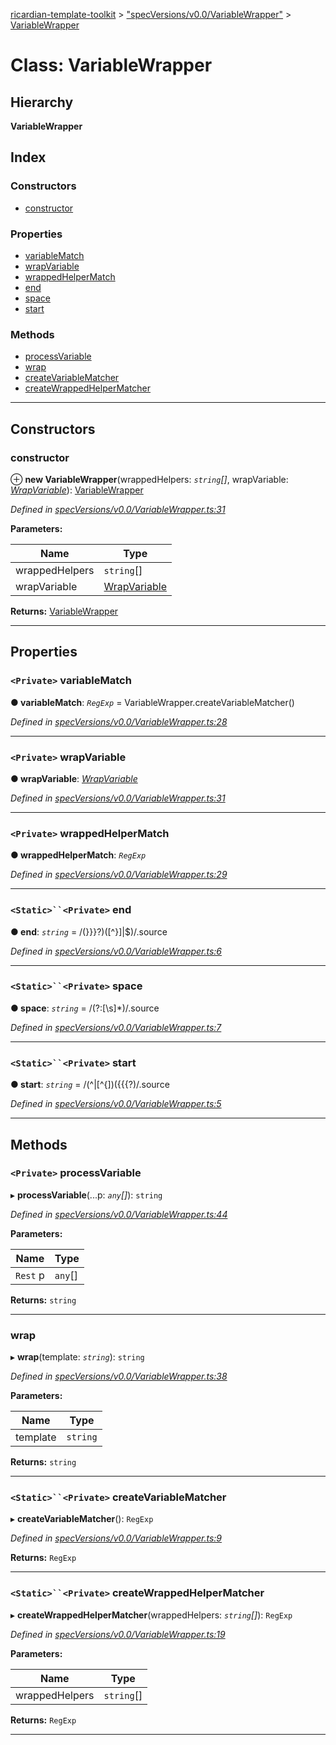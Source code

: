 [ricardian-template-toolkit](../README.md) > ["specVersions/v0.0/VariableWrapper"](../modules/_specversions_v0_0_variablewrapper_.md) > [VariableWrapper](../classes/_specversions_v0_0_variablewrapper_.variablewrapper.md)

# Class: VariableWrapper

## Hierarchy

**VariableWrapper**

## Index

### Constructors

* [constructor](_specversions_v0_0_variablewrapper_.variablewrapper.md#constructor)

### Properties

* [variableMatch](_specversions_v0_0_variablewrapper_.variablewrapper.md#variablematch)
* [wrapVariable](_specversions_v0_0_variablewrapper_.variablewrapper.md#wrapvariable)
* [wrappedHelperMatch](_specversions_v0_0_variablewrapper_.variablewrapper.md#wrappedhelpermatch)
* [end](_specversions_v0_0_variablewrapper_.variablewrapper.md#end)
* [space](_specversions_v0_0_variablewrapper_.variablewrapper.md#space)
* [start](_specversions_v0_0_variablewrapper_.variablewrapper.md#start)

### Methods

* [processVariable](_specversions_v0_0_variablewrapper_.variablewrapper.md#processvariable)
* [wrap](_specversions_v0_0_variablewrapper_.variablewrapper.md#wrap)
* [createVariableMatcher](_specversions_v0_0_variablewrapper_.variablewrapper.md#createvariablematcher)
* [createWrappedHelperMatcher](_specversions_v0_0_variablewrapper_.variablewrapper.md#createwrappedhelpermatcher)

---

## Constructors

<a id="constructor"></a>

###  constructor

⊕ **new VariableWrapper**(wrappedHelpers: *`string`[]*, wrapVariable: *[WrapVariable](../modules/_specversions_v0_0_wrapvariable_.md#wrapvariable)*): [VariableWrapper](_specversions_v0_0_variablewrapper_.variablewrapper.md)

*Defined in [specVersions/v0.0/VariableWrapper.ts:31](https://github.com/ARISEN/ricardian-template-toolkit/blob/ae088d5/src/specVersions/v0.0/VariableWrapper.ts#L31)*

**Parameters:**

| Name | Type |
| ------ | ------ |
| wrappedHelpers | `string`[] |
| wrapVariable | [WrapVariable](../modules/_specversions_v0_0_wrapvariable_.md#wrapvariable) |

**Returns:** [VariableWrapper](_specversions_v0_0_variablewrapper_.variablewrapper.md)

___

## Properties

<a id="variablematch"></a>

### `<Private>` variableMatch

**● variableMatch**: *`RegExp`* =  VariableWrapper.createVariableMatcher()

*Defined in [specVersions/v0.0/VariableWrapper.ts:28](https://github.com/ARISEN/ricardian-template-toolkit/blob/ae088d5/src/specVersions/v0.0/VariableWrapper.ts#L28)*

___
<a id="wrapvariable"></a>

### `<Private>` wrapVariable

**● wrapVariable**: *[WrapVariable](../modules/_specversions_v0_0_wrapvariable_.md#wrapvariable)*

*Defined in [specVersions/v0.0/VariableWrapper.ts:31](https://github.com/ARISEN/ricardian-template-toolkit/blob/ae088d5/src/specVersions/v0.0/VariableWrapper.ts#L31)*

___
<a id="wrappedhelpermatch"></a>

### `<Private>` wrappedHelperMatch

**● wrappedHelperMatch**: *`RegExp`*

*Defined in [specVersions/v0.0/VariableWrapper.ts:29](https://github.com/ARISEN/ricardian-template-toolkit/blob/ae088d5/src/specVersions/v0.0/VariableWrapper.ts#L29)*

___
<a id="end"></a>

### `<Static>``<Private>` end

**● end**: *`string`* =  /(}}}?)([^}]|$)/.source

*Defined in [specVersions/v0.0/VariableWrapper.ts:6](https://github.com/ARISEN/ricardian-template-toolkit/blob/ae088d5/src/specVersions/v0.0/VariableWrapper.ts#L6)*

___
<a id="space"></a>

### `<Static>``<Private>` space

**● space**: *`string`* =  /(?:[\s]*)/.source

*Defined in [specVersions/v0.0/VariableWrapper.ts:7](https://github.com/ARISEN/ricardian-template-toolkit/blob/ae088d5/src/specVersions/v0.0/VariableWrapper.ts#L7)*

___
<a id="start"></a>

### `<Static>``<Private>` start

**● start**: *`string`* =  /(^|[^{])({{{?)/.source

*Defined in [specVersions/v0.0/VariableWrapper.ts:5](https://github.com/ARISEN/ricardian-template-toolkit/blob/ae088d5/src/specVersions/v0.0/VariableWrapper.ts#L5)*

___

## Methods

<a id="processvariable"></a>

### `<Private>` processVariable

▸ **processVariable**(...p: *`any`[]*): `string`

*Defined in [specVersions/v0.0/VariableWrapper.ts:44](https://github.com/ARISEN/ricardian-template-toolkit/blob/ae088d5/src/specVersions/v0.0/VariableWrapper.ts#L44)*

**Parameters:**

| Name | Type |
| ------ | ------ |
| `Rest` p | `any`[] |

**Returns:** `string`

___
<a id="wrap"></a>

###  wrap

▸ **wrap**(template: *`string`*): `string`

*Defined in [specVersions/v0.0/VariableWrapper.ts:38](https://github.com/ARISEN/ricardian-template-toolkit/blob/ae088d5/src/specVersions/v0.0/VariableWrapper.ts#L38)*

**Parameters:**

| Name | Type |
| ------ | ------ |
| template | `string` |

**Returns:** `string`

___
<a id="createvariablematcher"></a>

### `<Static>``<Private>` createVariableMatcher

▸ **createVariableMatcher**(): `RegExp`

*Defined in [specVersions/v0.0/VariableWrapper.ts:9](https://github.com/ARISEN/ricardian-template-toolkit/blob/ae088d5/src/specVersions/v0.0/VariableWrapper.ts#L9)*

**Returns:** `RegExp`

___
<a id="createwrappedhelpermatcher"></a>

### `<Static>``<Private>` createWrappedHelperMatcher

▸ **createWrappedHelperMatcher**(wrappedHelpers: *`string`[]*): `RegExp`

*Defined in [specVersions/v0.0/VariableWrapper.ts:19](https://github.com/ARISEN/ricardian-template-toolkit/blob/ae088d5/src/specVersions/v0.0/VariableWrapper.ts#L19)*

**Parameters:**

| Name | Type |
| ------ | ------ |
| wrappedHelpers | `string`[] |

**Returns:** `RegExp`

___

